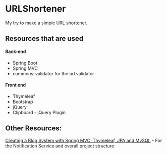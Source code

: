 # URLShortener
My try to make a simple URL shortener.

## Resources that are used
#### Back-end
- Spring Boot
- Spring MVC
- commons-validator for the url validator

#### Front end
- Thymeleaf
- Bootstrap
- jQuery
- Clipboard - jQuery Plugin

## Other Resources:
[Creating a Blog System with Spring MVC, Thymeleaf, JPA and MySQL](http://www.nakov.com/blog/2016/08/05/creating-a-blog-system-with-spring-mvc-thymeleaf-jpa-and-mysql/) - For the Notification Service and overall project structure

